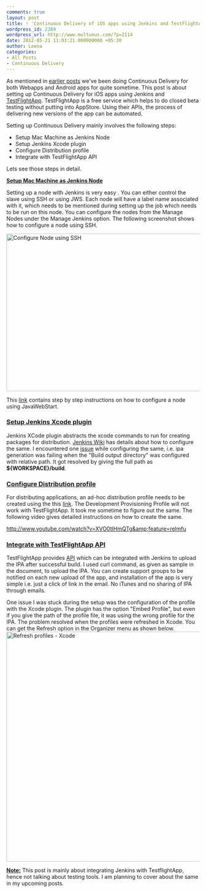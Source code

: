 ```yaml
---
comments: true
layout: post
title: ! 'Continuous Delivery of iOS apps using Jenkins and TestFlightApp '
wordpress_id: 2289
wordpress_url: http://www.multunus.com/?p=2114
date: 2012-05-21 11:03:21.000000000 +05:30
author: Leena
categories:
- All Posts
- Continuous Delivery
---
```

As mentioned in <a href="http://www.multunus.com/blog/all/continuous-delivery/">earlier posts</a> we've been doing Continuous Delivery for both Webapps and Android apps for quite sometime. This post is about setting up Continuous Delivery for iOS apps using Jenkins and <a href="http://testflightapp.com" target="_blank">TestFlightApp</a>. TestFlightApp is a free service which helps to do closed beta testing without putting into AppStore. Using their APIs, the process of delivering new versions of the app can be automated.

<!-- more -->

Setting up Continuous Delivery mainly involves the following steps:
<ul>
	<li>Setup Mac Machine as Jenkins Node</li>
	<li>Setup Jenkins Xcode plugin</li>
	<li>Configure Distribution profile</li>
	<li>Integrate with TestFlightApp API</li>
</ul>
Lets see those steps in detail.

<strong><span style="text-decoration: underline;">Setup Mac Machine as Jenkins Node</span></strong>

Setting up a node with Jenkins is very easy . You can either control the slave using SSH or using JWS. Each node will have a label name associated with it, which needs to be mentioned during setting up the job which needs to be run on this node. You can configure the nodes from the Manage Nodes under the Manage Jenkins option. The following screenshot shows how to configure a node using SSH.

<img style="border: none;" src="https://s3.amazonaws.com/multunus-cdimages/jenkins_node.png" alt="Configure Node using SSH" width="579" height="411" />

This <a href="https://wiki.jenkins-ci.org/display/JENKINS/Step+by+step+guide+to+set+up+master+and+slave+machines">link</a> contains step by step instructions on how to configure a node using JavaWebStart.
<h3><strong><span style="text-decoration: underline;">Setup Jenkins Xcode plugin</span></strong></h3>
Jenkins XCode plugin abstracts the xcode commands to run for creating packages for distribution. <a href="https://wiki.jenkins-ci.org/display/JENKINS/Xcode+Plugin">Jenkins Wiki</a> has details about how to configure the same. I encountered one <a href="https://issues.jenkins-ci.org/browse/JENKINQS-12635?focusedCommentId=161518#comment-161518">issue</a> while configuring the same, i.e. ipa generation was failing when the "Build output directory" was configured with relative path. It got resolved by giving the full path as <strong>${WORKSPACE}/build</strong>.
<h3><strong><span style="text-decoration: underline;">Configure Distribution profile</span></strong></h3>
For distributing applications, an ad-hoc distribution profile needs to be created using the this <a href="https://developer.apple.com/ios/manage/provisioningprofiles/create.action?type=2">link</a>. The Development Provisioning Profile will not work with TestFlightApp. It took me sometime to figure out the same. The following video gives detailed instructions on how to create the same.

<a href="http://www.youtube.com/watch?v=XVO0tIHmQTg&amp;feature=relmfu">http://www.youtube.com/watch?v=XVO0tIHmQTg&amp;feature=relmfu</a>
<h3><strong><span style="text-decoration: underline;">Integrate with TestFlightApp API</span></strong></h3>
TestFlightApp provides <a href="https://testflightapp.com/api/doc/">API</a> which can be integrated with Jenkins to upload the IPA after successful build. I used curl command, as given as sample in the document, to upload the IPA. You can create support groups to be notified on each new upload of the app, and installation of the app is very simple i.e. just a click of link in the email. No iTunes and no sharing of IPA through emails.

One issue I was stuck during the setup was the configuration of the profile with the Xcode plugin. The plugin has the option "Embed Profile", but even if you give the path of the profile file, it was using the wrong profile for the IPA. The problem resolved when the profiles were refreshed in Xcode. You can get the Refresh option in the Organizer menu as shown below.
<img src="https://s3.amazonaws.com/multunus-cdimages/refresh_profiles_xcode.jpg" alt="Refresh profiles - Xcode" width="600" style="border: none;" />

<strong><span style="text-decoration: underline;">Note:</span></strong> This post is mainly about integrating Jenkins with TestflightApp, hence not talking about testing tools. I am planning to cover about the same in my upcoming posts.
